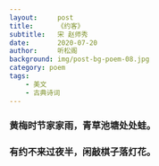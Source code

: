 ```yaml
---
layout:     post
title:      《约客》
subtitle:   宋 赵师秀
date:       2020-07-20
author:     听松阁
background: img/post-bg-poem-08.jpg
category: poem
tags:
    - 美文
    - 古典诗词
---
```


### 黄梅时节家家雨，青草池塘处处蛙。
### 有约不来过夜半，闲敲棋子落灯花。
